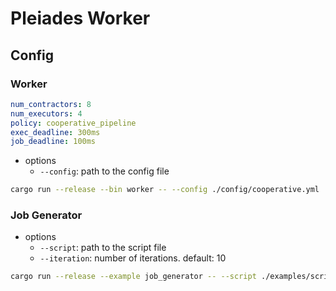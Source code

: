 # Pleiades Worker

## Config

### Worker

```yml
num_contractors: 8
num_executors: 4
policy: cooperative_pipeline
exec_deadline: 300ms
job_deadline: 100ms
```

- options
  - `--config`: path to the config file

```bash
cargo run --release --bin worker -- --config ./config/cooperative.yml
```

### Job Generator

- options
  - `--script`: path to the script file
  - `--iteration`: number of iterations. default: 10

```bash
cargo run --release --example job_generator -- --script ./examples/script/hello.js --iteration 100
```
